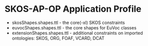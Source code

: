 # SKOS-AP-OP Application Profile

* skosShapes.shapes.ttl - the core(-xl) SKOS constraints
* euvocShapes.shapes.ttl - the core shapes for EuVoc classes
* extensionShapes.shapes.ttl - additional constraints on imported ontologies: SKOS, ORG, FOAF, VCARD, DCAT 